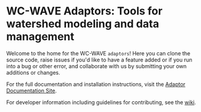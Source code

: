 # WC-WAVE Adaptors: Tools for watershed modeling and data management

Welcome to the home for the WC-WAVE `adaptors`! Here you can clone the source
code, raise issues if you'd like to have a feature added or if you run into a
bug or other error, and collaborate with us by submitting your own additions or
changes.

For the full documentation and installation instructions, visit the 
[Adaptor Documentation Site](https://northwestknowledge.net/AdaptorDocs/).

For developer information including guidelines for contributing, see the [wiki](https://github.com/tri-state-epscor/adaptors/wiki).
